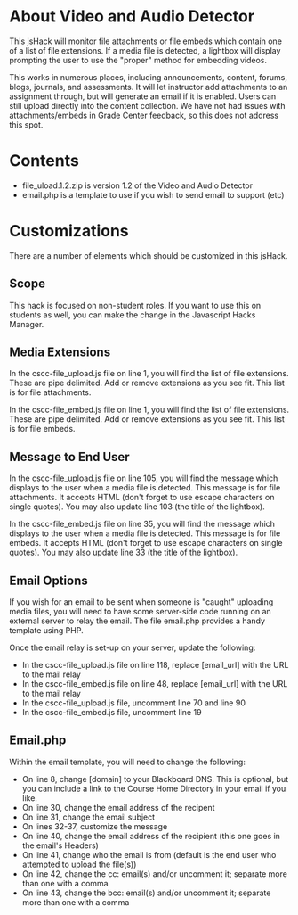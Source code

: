# About Video and Audio Detector

This jsHack will monitor file attachments or file embeds which contain one of a list of file extensions.  If a media file is detected, a lightbox will display prompting the user to use the "proper" method for embedding videos.

This works in numerous places, including announcements, content, forums, blogs, journals, and assessments.  It will let instructor add attachments to an assignment through, but will generate an email if it is enabled.  Users can still upload directly into the content collection.  We have not had issues with attachments/embeds in Grade Center feedback, so this does not address this spot.

# Contents

- file_uload.1.2.zip is version 1.2 of the Video and Audio Detector
- email.php is a template to use if you wish to send email to support (etc)

# Customizations

There are a number of elements which should be customized in this jsHack.

## Scope
This hack is focused on non-student roles.  If you want to use this on students as well, you can make the change in the Javascript Hacks Manager.

## Media Extensions

In the cscc-file_upload.js file on line 1, you will find the list of file extensions.  These are pipe delimited.  Add or remove extensions as you see fit.  This list is for file attachments.

In the cscc-file_embed.js file on line 1, you will find the list of file extensions.  These are pipe delimited.  Add or remove extensions as you see fit.  This list is for file embeds.

## Message to End User

In the cscc-file_upload.js file on line 105, you will find the message which displays to the user when a media file is detected.  This message is for file attachments.  It accepts HTML (don't forget to use escape characters on single quotes).  You may also update line 103 (the title of the lightbox).

In the cscc-file_embed.js file on line 35, you will find the message which displays to the user when a media file is detected.  This message is for file embeds.  It accepts HTML (don't forget to use escape characters on single quotes). You may also update line 33 (the title of the lightbox).

## Email Options

If you wish for an email to be sent when someone is "caught" uploading media files, you will need to have some server-side code running on an external server to relay the email.  The file email.php provides a handy template using PHP.

Once the email relay is set-up on your server, update the following:
- In the cscc-file_upload.js file on line 118, replace [email_url] with the URL to the mail relay
- In the cscc-file_embed.js file on line 48, replace [email_url] with the URL to the mail relay
- In the cscc-file_upload.js file, uncomment line 70 and line 90
- In the cscc-file_embed.js file, uncomment line 19

## Email.php
Within the email template, you will need to change the following:
- On line 8, change [domain] to your Blackboard DNS.  This is optional, but you can include a link to the Course Home Directory in your email if you like.
- On line 30, change the email address of the recipent
- On line 31, change the email subject
- On lines 32-37, customize the message
- On line 40, change the email address of the recipient (this one goes in the email's Headers)
- On line 41, change who the email is from (default is the end user who attempted to upload the file(s))
- On line 42, change the cc: email(s) and/or uncomment it; separate more than one with a comma
- On line 43, change the bcc: email(s) and/or uncomment it; separate more than one with a comma

